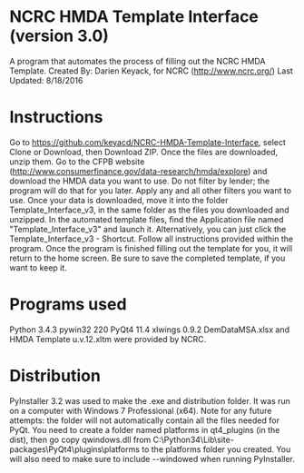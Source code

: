 # NCRC HMDA Template Interface (version 3.0)
A program that automates the process of filling out the NCRC HMDA Template.
Created By: Darien Keyack, for NCRC (http://www.ncrc.org/)
Last Updated: 8/18/2016

# Instructions
Go to https://github.com/keyacd/NCRC-HMDA-Template-Interface, select Clone or Download, then Download ZIP. 
Once the files are downloaded, unzip them.
Go to the CFPB website (http://www.consumerfinance.gov/data-research/hmda/explore) and download the HMDA data you want to use. 
Do not filter by lender; the program will do that for you later. Apply any and all other filters you want to use. 
Once your data is downloaded, move it into the folder Template_Interface_v3, in the same folder as the files you downloaded and unzipped.
In the automated template files, find the Application file named "Template_Interface_v3" and launch it. 
Alternatively, you can just click the Template_Interface_v3 - Shortcut.
Follow all instructions provided within the program.
Once the program is finished filling out the template for you, it will return to the home screen. 
Be sure to save the completed template, if you want to keep it.

# Programs used
Python 3.4.3
pywin32 220
PyQt4 11.4
xlwings 0.9.2
DemDataMSA.xlsx and HMDA Template u.v.12.xltm were provided by NCRC.

# Distribution
PyInstaller 3.2 was used to make the .exe and distribution folder. It was run on a computer with Windows 7 Professional (x64).
Note for any future attempts: the folder will not automatically contain all the files needed for PyQt.
You need to create a folder named platforms in qt4_plugins (in the dist), then go copy qwindows.dll from 
C:\Python34\Lib\site-packages\PyQt4\plugins\platforms to the platforms folder you created.
You will also need to make sure to include --windowed when running PyInstaller.
